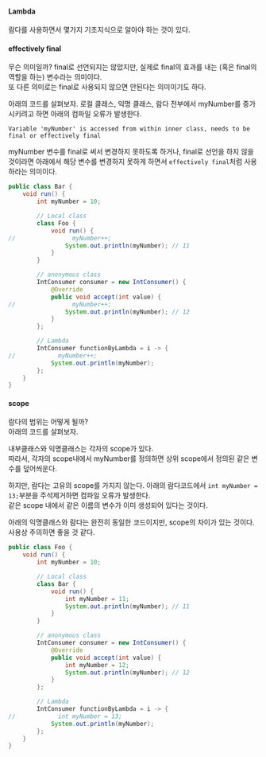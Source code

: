 #### Lambda
람다를 사용하면서 몇가지 기초지식으로 알아야 하는 것이 있다.



#### effectively final
무슨 의미일까? 
final로 선언되지는 않았지만, 실제로 final의 효과를 내는 (혹은 final의 역할을 하는) 변수라는 의미이다.  
또 다른 의미로는 final로 사용되지 않으면 안된다는 의미이기도 하다.

아래의 코드를 살펴보자.
로컬 클래스, 익명 클래스, 람다 전부에서 myNumber를 증가시키려고 하면 아래의 컴파일 오류가 발생한다.

`
Variable 'myNumber' is accessed from within inner class, needs to be final or effectively final
`

myNumber 변수를 final로 써서 변경하지 못하도록 하거나, 
final로 선언을 하지 않을 것이라면 아래에서 해당 변수를 변경하지 못하게 하면서 `effectively final`처럼 사용하라는 의미이다.

~~~java
public class Bar {
    void run() {
        int myNumber = 10;

        // Local class
        class Foo {
            void run() {
//                myNumber++;
                System.out.println(myNumber); // 11
            }
        }

        // anonymous class
        IntConsumer consumer = new IntConsumer() {
            @Override
            public void accept(int value) {
//                myNumber++;
                System.out.println(myNumber); // 12
            }
        };

        // Lambda
        IntConsumer functionByLambda = i -> {
//            myNumber++;
            System.out.println(myNumber);
        };
    }
}
~~~



#### scope
람다의 범위는 어떻게 될까?  
아래의 코드를 살펴보자.  

내부클래스와 익명클래스는 각자의 scope가 있다.  
따라서, 각자의 scope내에서 myNumber를 정의하면 상위 scope에서 정의된 같은 변수를 덮어씌운다.  

하지만, 람다는 고유의 scope를 가지지 않는다. 
아래의 람다코드에서 `int myNumber = 13;`부분을 주석제거하면 컴파일 오류가 발생한다.  
같은 scope 내에서 같은 이름의 변수가 이미 생성되어 있다는 것이다.

아래의 익명클래스와 람다는 완전히 동일한 코드이지만, scope의 차이가 있는 것이다.  
사용상 주의하면 좋을 것 같다.

~~~java
public class Foo {
    void run() {
        int myNumber = 10;

        // Local class
        class Bar {
            void run() {
                int myNumber = 11;
                System.out.println(myNumber); // 11
            }
        }

        // anonymous class
        IntConsumer consumer = new IntConsumer() {
            @Override
            public void accept(int value) {
                int myNumber = 12;
                System.out.println(myNumber); // 12
            }
        };

        // Lambda
        IntConsumer functionByLambda = i -> {
//            int myNumber = 13;
            System.out.println(myNumber);
        };
    }
}
~~~